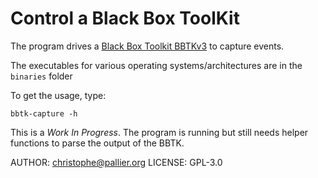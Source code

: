 Control a Black Box ToolKit 
===========================

The program drives a [Black Box Toolkit BBTKv3](https://www.blackboxtoolkit.com/bbtkv3.html) to capture events.

The executables for various operating systems/architectures are in the `binaries` folder

To get the usage, type:

    bbtk-capture -h


This is a *Work In Progress*. The program is running but still needs helper functions to parse the output of the BBTK. 


AUTHOR: christophe@pallier.org
LICENSE: GPL-3.0
